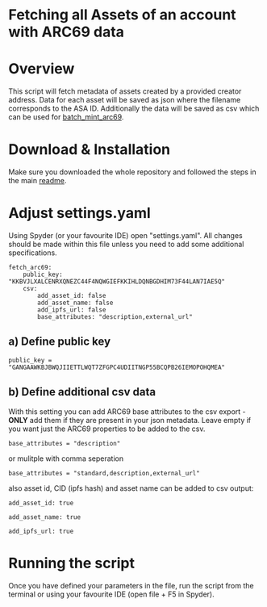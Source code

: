 # Fetching all Assets of an account with ARC69 data

# Overview
This script will fetch metadata of assets created by a provided creator address. Data for each asset will be saved as json where the filename corresponds to the ASA ID. Additionally the data will be saved as csv which can be used for [batch_mint_arc69](../batch_mint_arc69).



# Download & Installation

Make sure you downloaded the whole repository and followed the steps in the main [readme](../README.md).

# Adjust settings.yaml

Using Spyder (or your favourite IDE) open "settings.yaml". All changes should be made within this file unless you need to add some additional specifications.

```
fetch_arc69:
    public_key: "KKBVJLXALCENRXQNEZC44F4NQWGIEFKKIHLDQNBGDHIM73F44LAN7IAE5Q"
    csv:
        add_asset_id: false
        add_asset_name: false
        add_ipfs_url: false
        base_attributes: "description,external_url" 
```


## a) Define public key

``` public_key = "GANGAAWKBJBWQJIIETTLWQT7ZFGPC4UDIITNGP55BCQPB26IEMOPOHQMEA" ```


## b) Define additional csv data
With this setting you can add ARC69 base attributes to the csv export - **ONLY** add them if they are present in your json metadata. Leave empty if you want just the ARC69 properties to be added to the csv.

```base_attributes = "description"```

or mulitple with comma seperation

```base_attributes = "standard,description,external_url"```

also asset id, CID (ipfs hash) and asset name can be added to csv output:

```add_asset_id: true```


```add_asset_name: true```


```add_ipfs_url: true```



# Running the script

Once you have defined your parameters in the file, run the script from the terminal or using your favourite IDE (open file + F5 in Spyder).



